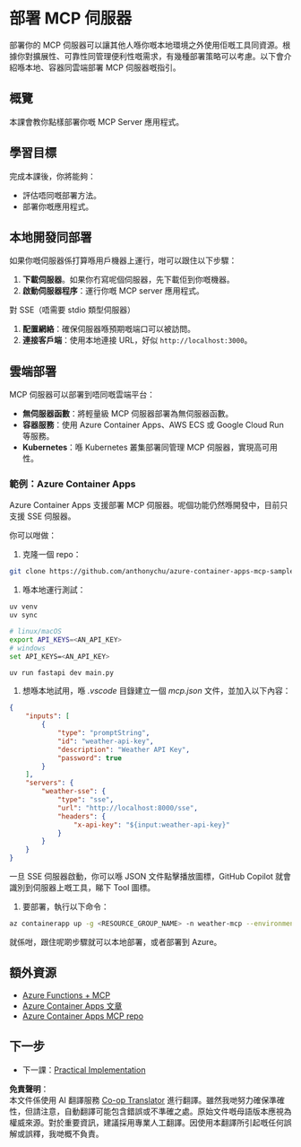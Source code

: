<!--
CO_OP_TRANSLATOR_METADATA:
{
  "original_hash": "7816cc28f7ab9a54e31f9246429ffcd9",
  "translation_date": "2025-06-12T22:10:53+00:00",
  "source_file": "03-GettingStarted/09-deployment/README.md",
  "language_code": "hk"
}
-->
# 部署 MCP 伺服器

部署你的 MCP 伺服器可以讓其他人喺你嘅本地環境之外使用佢嘅工具同資源。根據你對擴展性、可靠性同管理便利性嘅需求，有幾種部署策略可以考慮。以下會介紹喺本地、容器同雲端部署 MCP 伺服器嘅指引。

## 概覽

本課會教你點樣部署你嘅 MCP Server 應用程式。

## 學習目標

完成本課後，你將能夠：

- 評估唔同嘅部署方法。
- 部署你嘅應用程式。

## 本地開發同部署

如果你嘅伺服器係打算喺用戶機器上運行，咁可以跟住以下步驟：

1. **下載伺服器**。如果你冇寫呢個伺服器，先下載佢到你嘅機器。  
1. **啟動伺服器程序**：運行你嘅 MCP server 應用程式。

對 SSE（唔需要 stdio 類型伺服器）

1. **配置網絡**：確保伺服器喺預期嘅端口可以被訪問。  
1. **連接客戶端**：使用本地連接 URL，好似 `http://localhost:3000`。

## 雲端部署

MCP 伺服器可以部署到唔同嘅雲端平台：

- **無伺服器函數**：將輕量級 MCP 伺服器部署為無伺服器函數。  
- **容器服務**：使用 Azure Container Apps、AWS ECS 或 Google Cloud Run 等服務。  
- **Kubernetes**：喺 Kubernetes 叢集部署同管理 MCP 伺服器，實現高可用性。

### 範例：Azure Container Apps

Azure Container Apps 支援部署 MCP 伺服器。呢個功能仍然喺開發中，目前只支援 SSE 伺服器。

你可以咁做：

1. 克隆一個 repo：

  ```sh
  git clone https://github.com/anthonychu/azure-container-apps-mcp-sample.git
  ```

1. 喺本地運行測試：

  ```sh
  uv venv
  uv sync

  # linux/macOS
  export API_KEYS=<AN_API_KEY>
  # windows
  set API_KEYS=<AN_API_KEY>

  uv run fastapi dev main.py
  ```

1. 想喺本地試用，喺 *.vscode* 目錄建立一個 *mcp.json* 文件，並加入以下內容：

  ```json
  {
      "inputs": [
          {
              "type": "promptString",
              "id": "weather-api-key",
              "description": "Weather API Key",
              "password": true
          }
      ],
      "servers": {
          "weather-sse": {
              "type": "sse",
              "url": "http://localhost:8000/sse",
              "headers": {
                  "x-api-key": "${input:weather-api-key}"
              }
          }
      }
  }
  ```

  一旦 SSE 伺服器啟動，你可以喺 JSON 文件點擊播放圖標，GitHub Copilot 就會識別到伺服器上嘅工具，睇下 Tool 圖標。

1. 要部署，執行以下命令：

  ```sh
  az containerapp up -g <RESOURCE_GROUP_NAME> -n weather-mcp --environment mcp -l westus --env-vars API_KEYS=<AN_API_KEY> --source .
  ```

就係咁，跟住呢啲步驟就可以本地部署，或者部署到 Azure。

## 額外資源

- [Azure Functions + MCP](https://learn.microsoft.com/en-us/samples/azure-samples/remote-mcp-functions-dotnet/remote-mcp-functions-dotnet/)
- [Azure Container Apps 文章](https://techcommunity.microsoft.com/blog/appsonazureblog/host-remote-mcp-servers-in-azure-container-apps/4403550)
- [Azure Container Apps MCP repo](https://github.com/anthonychu/azure-container-apps-mcp-sample)

## 下一步

- 下一課：[Practical Implementation](/04-PracticalImplementation/README.md)

**免責聲明**：  
本文件係使用 AI 翻譯服務 [Co-op Translator](https://github.com/Azure/co-op-translator) 進行翻譯。雖然我哋努力確保準確性，但請注意，自動翻譯可能包含錯誤或不準確之處。原始文件嘅母語版本應視為權威來源。對於重要資訊，建議採用專業人工翻譯。因使用本翻譯所引起嘅任何誤解或誤釋，我哋概不負責。